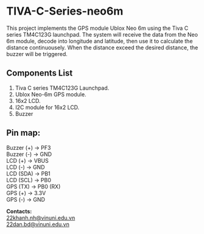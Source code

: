 # TIVA-C-Series-neo6m
This project implements the GPS module Ublox Neo 6m using the Tiva C series TM4C123G launchpad. 
The system will receive the data from the Neo 6m module, decode into longitude and latitude, then use it to calculate the distance continuousely. When the distance exceed the desired distance, the buzzer will be triggered.

## Components List
1. Tiva C series TM4C123G Launchpad.
2. Ublox Neo-6m GPS module. 
3. 16x2 LCD.
4. I2C module for 16x2 LCD.
5. Buzzer

## Pin map: 

Buzzer (+) -> PF3\
Buzzer (-) -> GND\
LCD (+) -> VBUS\
LCD (-) -> GND\
LCD (SDA) -> PB1\
LCD (SCL) -> PB0\
GPS (TX) -> PB0 (RX)\
GPS (+) -> 3.3V\
GPS (-) -> GND

**Contacts:** \
22khanh.nh@vinuni.edu.vn \
22dan.bd@vinuni.edu.vn
